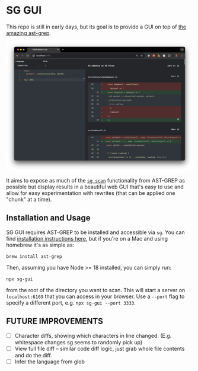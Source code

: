 # SG GUI

This repo is still in early days, but its goal is to provide a GUI on top of [the amazing ast-grep](https://ast-grep.github.io/).

![Screenshot](https://github.com/gksander/sg-gui/raw/main/docs/img/snapshot.png)

It aims to expose as much of the [`sg scan`](https://ast-grep.github.io/reference/cli/scan.html) functionality from AST-GREP as possible but display results in a beautiful web GUI that's easy to use and allow for easy experimentation with rewrites (that can be applied one "chunk" at a time).

## Installation and Usage

SG GUI requires AST-GREP to be installed and accessible via `sg`. You can find [installation instructions here](https://ast-grep.github.io/guide/quick-start.html#installation), but if you're on a Mac and using homebrew it's as simple as:

```shell
brew install ast-grep
```

Then, assuming you have Node >= 18 installed, you can simply run:

```shell
npx sg-gui
```

from the root of the directory you want to scan. This will start a server on `localhost:6169` that you can access in your browser. Use a `--port` flag to specify a different port, e.g. `npx sg-gui --port 3333`.

## FUTURE IMPROVEMENTS

- [ ] Character diffs, showing which characters in line changed. (E.g. whitespace changes sg seems to randomly pick up)
- [ ] View full file diff – similar code diff logic, just grab whole file contents and do the diff.
- [ ] Infer the language from glob
